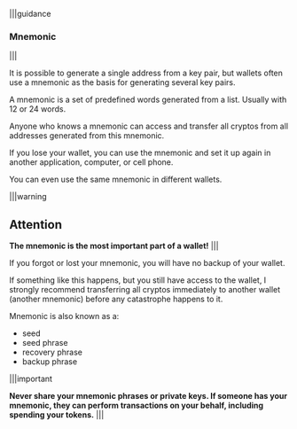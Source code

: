 |||guidance
### Mnemonic

|||


It is possible to generate a single address from a key pair, but wallets often use a mnemonic as the basis for generating several key pairs.

A mnemonic is a set of predefined words generated from a list. Usually with 12 or 24 words.

Anyone who knows a mnemonic can access and transfer all cryptos from all addresses generated from this mnemonic.

If you lose your wallet, you can use the mnemonic and set it up again in another application, computer, or cell phone.

You can even use the same mnemonic in different wallets.

|||warning
## Attention

**The mnemonic is the most important part of a wallet\!**
|||

If you forgot or lost your mnemonic, you will have no backup of your wallet.

If something like this happens, but you still have access to the wallet, I strongly recommend transferring all cryptos immediately to another wallet (another mnemonic) before any catastrophe happens to it.

Mnemonic is also known as a:

* seed  
* seed phrase  
* recovery phrase  
* backup phrase

|||important

**Never share your mnemonic phrases or private keys. If someone has your mnemonic, they can perform transactions on your behalf, including spending your tokens.**
|||

